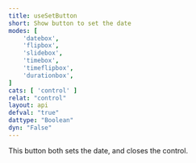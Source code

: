 ```yaml
---
title: useSetButton
short: Show button to set the date
modes: [
	'datebox',
	'flipbox',
	'slidebox',
	'timebox',
	'timeflipbox',
	'durationbox',
]
cats: [ 'control' ]
relat: "control"
layout: api
defval: "true"
dattype: "Boolean"
dyn: "False"
---
```


This button both sets the date, and closes the control.
